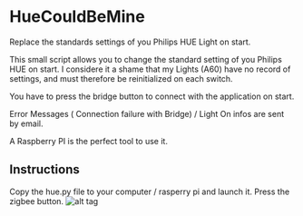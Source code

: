 # HueCouldBeMine
Replace the standards settings of you Philips HUE Light on start.

This small script allows you to change the standard setting of you Philips HUE  on start.
I considere it a shame that my Lights (A60) have no record of settings, and must therefore be reinitialized on each switch.

You have to press the bridge button to connect with the application on start.

Error Messages ( Connection failure with Bridge) / Light On infos are sent by email.

A Raspberry PI is the perfect tool to use it.


## Instructions

Copy the hue.py file to your computer / rasperry pi and launch it.
Press the zigbee button. ![alt tag](http://ecx.images-amazon.com/images/I/41n7A6ZEwCL._SY344_BO1,204,203,200_.jpg)






